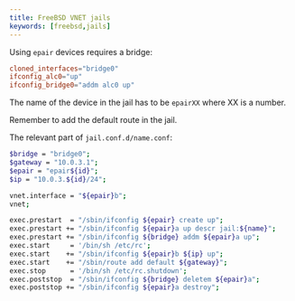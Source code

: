 ```yaml
---
title: FreeBSD VNET jails
keywords: [freebsd,jails]
---
```


Using `epair` devices requires a bridge:

```rc
cloned_interfaces="bridge0"
ifconfig_alc0="up"
ifconfig_bridge0="addm alc0 up"
```

The name of the device in the jail has to be `epairXX` where XX is a number.

Remember to add the default route in the jail.

The relevant part of `jail.conf.d/name.conf`:

```sh
$bridge = "bridge0";
$gateway = "10.0.3.1";
$epair = "epair${id}";
$ip = "10.0.3.${id}/24";

vnet.interface = "${epair}b";
vnet;

exec.prestart  = "/sbin/ifconfig ${epair} create up";
exec.prestart += "/sbin/ifconfig ${epair}a up descr jail:${name}";
exec.prestart += "/sbin/ifconfig ${bridge} addm ${epair}a up";
exec.start     = '/bin/sh /etc/rc';
exec.start    += "/sbin/ifconfig ${epair}b ${ip} up";
exec.start    += "/sbin/route add default ${gateway}";
exec.stop      = '/bin/sh /etc/rc.shutdown';
exec.poststop  = "/sbin/ifconfig ${bridge} deletem ${epair}a";
exec.poststop += "/sbin/ifconfig ${epair}a destroy";
```
